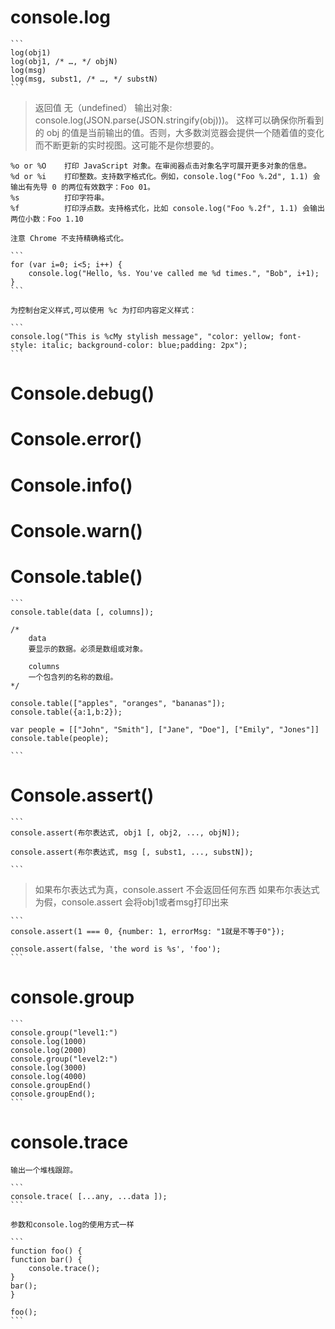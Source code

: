 # console.log

    ```
    log(obj1)
    log(obj1, /* …, */ objN)
    log(msg)
    log(msg, subst1, /* …, */ substN)
    ```
  > 返回值 无（undefined）
  > 输出对象: console.log(JSON.parse(JSON.stringify(obj)))。 
  > 这样可以确保你所看到的 obj 的值是当前输出的值。否则，大多数浏览器会提供一个随着值的变化而不断更新的实时视图。这可能不是你想要的。

    %o or %O	打印 JavaScript 对象。在审阅器点击对象名字可展开更多对象的信息。
    %d or %i	打印整数。支持数字格式化。例如，console.log("Foo %.2d", 1.1) 会输出有先导 0 的两位有效数字：Foo 01。
    %s	        打印字符串。
    %f	        打印浮点数。支持格式化，比如 console.log("Foo %.2f", 1.1) 会输出两位小数：Foo 1.10

    注意 Chrome 不支持精确格式化。

    ```
    for (var i=0; i<5; i++) {
        console.log("Hello, %s. You've called me %d times.", "Bob", i+1);
    }
    ```

    为控制台定义样式,可以使用 %c 为打印内容定义样式：

    ```
    console.log("This is %cMy stylish message", "color: yellow; font-style: italic; background-color: blue;padding: 2px");
    ```


# Console.debug()
# Console.error()
# Console.info()
# Console.warn()

# Console.table()

    ```
    console.table(data [, columns]);

    /*
        data
        要显示的数据。必须是数组或对象。

        columns
        一个包含列的名称的数组。
    */

    console.table(["apples", "oranges", "bananas"]);
    console.table({a:1,b:2});

    var people = [["John", "Smith"], ["Jane", "Doe"], ["Emily", "Jones"]]
    console.table(people);

    ```

# Console.assert()

    ```
    console.assert(布尔表达式, obj1 [, obj2, ..., objN]);

    console.assert(布尔表达式, msg [, subst1, ..., substN]); 

    ```

 > 如果布尔表达式为真，console.assert 不会返回任何东西
 > 如果布尔表达式为假，console.assert 会将obj1或者msg打印出来

    ```
    console.assert(1 === 0, {number: 1, errorMsg: "1就是不等于0"});

    console.assert(false, 'the word is %s', 'foo');
    ```

# console.group

    ```
    console.group("level1:")
    console.log(1000)
    console.log(2000)
    console.group("level2:")
    console.log(3000)
    console.log(4000)
    console.groupEnd()
    console.groupEnd();
    ```

# console.trace 

    输出一个堆栈跟踪。

    ```
    console.trace( [...any, ...data ]);
    ```

    参数和console.log的使用方式一样

    ```
    function foo() {
    function bar() {
        console.trace();
    }
    bar();
    }

    foo();
    ```